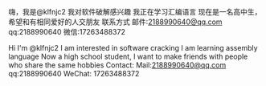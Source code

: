 嗨，我是@klfnjc2
我对软件破解感兴趣
我正在学习汇编语言
现在是一名高中生，希望和有相同爱好的人交朋友
联系方式
邮件:2188990640@qq.com
qq:2188990640
微信:17263488372

Hi I'm @klfnjc2
I am interested in software cracking
I am learning assembly language
Now a high school student, I want to make friends with people who share the same hobbies
Contact:
Mail:2188990640@qq.com
qq:2188990640
WeChat: 17263488372
